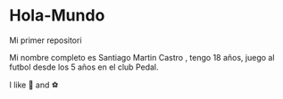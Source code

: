 # Hola-Mundo

Mi primer repositori

Mi nombre completo es Santiago Martin Castro , tengo 18 años, juego al futbol desde los 5  años en el club Pedal.

I like 🍦 and ⚽
